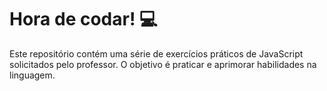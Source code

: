 # Hora de codar! 💻

Este repositório contém uma série de exercícios práticos de JavaScript solicitados pelo professor. O objetivo é praticar e aprimorar habilidades na linguagem.

